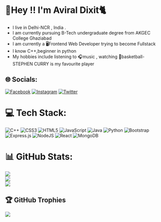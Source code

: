 # <h1>💫Hey !! I'm <strong>Aviral Dixit🐈‍</strong></h1><ul><li>I live in Delhi-NCR , India .</li><li>I am currently pursuing B-Tech undergraduate degree from AKGEC College Ghaziabad</li> <li>I am currently a 🖥️Frontend Web Developer trying to become Fullstack<li>I know C++,beginner in python</li><li>My hobbies include listening to 🎧music , watching 🏀basketball-STEPHEN CURRY is my favourite player</li></ul>


## 🌐 Socials:
[![Facebook](https://img.shields.io/badge/Facebook-%231877F2.svg?logo=Facebook&logoColor=white)](https://facebook.com/aviral2002@gmail.com) [![Instagram](https://img.shields.io/badge/Instagram-%23E4405F.svg?logo=Instagram&logoColor=white)](https://instagram.com/aviral2002@gmail.com) [![Twitter](https://img.shields.io/badge/Twitter-%231DA1F2.svg?logo=Twitter&logoColor=white)](https://twitter.com/aviral2002@gmail.com) 

# 💻 Tech Stack:
![C++](https://img.shields.io/badge/c++-%2300599C.svg?style=for-the-badge&logo=c%2B%2B&logoColor=white) ![CSS3](https://img.shields.io/badge/css3-%231572B6.svg?style=for-the-badge&logo=css3&logoColor=white) ![HTML5](https://img.shields.io/badge/html5-%23E34F26.svg?style=for-the-badge&logo=html5&logoColor=white) ![JavaScript](https://img.shields.io/badge/javascript-%23323330.svg?style=for-the-badge&logo=javascript&logoColor=%23F7DF1E) ![Java](https://img.shields.io/badge/java-%23ED8B00.svg?style=for-the-badge&logo=java&logoColor=white) ![Python](https://img.shields.io/badge/python-3670A0?style=for-the-badge&logo=python&logoColor=ffdd54) ![Bootstrap](https://img.shields.io/badge/bootstrap-%23563D7C.svg?style=for-the-badge&logo=bootstrap&logoColor=white) ![Express.js](https://img.shields.io/badge/express.js-%23404d59.svg?style=for-the-badge&logo=express&logoColor=%2361DAFB) ![NodeJS](https://img.shields.io/badge/node.js-6DA55F?style=for-the-badge&logo=node.js&logoColor=white) ![React](https://img.shields.io/badge/react-%2320232a.svg?style=for-the-badge&logo=react&logoColor=%2361DAFB) ![MongoDB](https://img.shields.io/badge/MongoDB-%234ea94b.svg?style=for-the-badge&logo=mongodb&logoColor=white)
# 📊 GitHub Stats:
![](https://github-readme-stats.vercel.app/api?username=avd30&theme=tokyonight&hide_border=true&include_all_commits=true&count_private=false)<br/>
![](https://github-readme-streak-stats.herokuapp.com/?user=avd30&theme=tokyonight&hide_border=true)<br/>
![](https://github-readme-stats.vercel.app/api/top-langs/?username=avd30&theme=tokyonight&hide_border=true&include_all_commits=true&count_private=false&layout=compact)

## 🏆 GitHub Trophies
![](https://github-profile-trophy.vercel.app/?username=avd30&theme=radical&no-frame=true&no-bg=false&margin-w=4)
